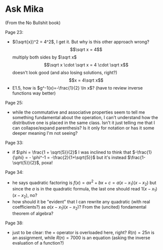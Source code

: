 # Ask Mika
(From the No Bullshit book)

Page 23:
- $(\sqrt{x})^2 = 4^2$, I get it. But why is this other approach wrong?
$$\sqrt x = 4$$
multiply both sides by $\sqrt x$
$$\sqrt x \cdot \sqrt x = 4 \cdot \sqrt x$$
doesn't look good (and also losing solutions, right?)
$$x = 4\sqrt x$$
- E1.5, how is $g^-1(x)=-\frac{1}{2} \ln x$? (have to review inverse functions way better)

Page 25:
- while the commutative and associative properties seem to tell me something fundamental about the operation, I can't understand how the distributive one is placed in the same class. Isn't it just telling me that I can collapse/expand parenthesis? Is it only for notation or has it some deeper meaning I'm not seeing?

Page 33:
- if $\phi = \frac{1 + \sqrt{5}}{2}$ I was inclined to think that $-\frac{1}{\phi} = - \phi^-1 = -\frac{2}{1+\sqrt{5}}$ but it's instead $\frac{1-\sqrt{5}}{2}$, poxa!

Page 34:
- he says quadratic factoring is $f(x) = ax^2+bx+c = a(x-x_1)(x-x_2)$ but since the $a$ is in the quadratic formula, the last one should read $1(x-x_1)(x-x_2)$, no?
- how should it be "evident" that I can rewrite any quadratic (with real coefficients?) as $a(x-x_1)(x-x_2)$? From the (uncited) fondamental theorem of algebra?

Page 38:
- just to be clear: the $=$ operator is overloaded here, right? $R(n) = 25n$ is an assignment, while $R(n)=7000$ is an equation (asking the inverse evaluation of a function?)

